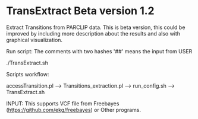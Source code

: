 TransExtract Beta version 1.2
=============================

Extract Transitions from PARCLIP data. This is beta version, this could be improved by including more description about the results and also with graphical visualization.

Run script: 
The comments with two hashes '##' means the input from USER

./TransExtract.sh


Scripts workflow:

accessTransition.pl --> Transitions_extraction.pl --> run_config.sh --> TransExtract.sh


INPUT: This supports VCF file from Freebayes (https://github.com/ekg/freebayes) or Other programs.
